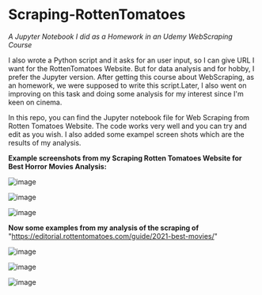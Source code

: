 # Scraping-RottenTomatoes
_A Jupyter Notebook I did as a Homework in an Udemy WebScraping Course_

I also wrote a Python script and it asks for an user input, so I can give URL I want for the RottenTomatoes Website. But for data analysis and for hobby, I prefer the Jupyter version. After getting this course about WebScraping, as an homework, we were supposed to write this script.Later, I also went on improving on this task and doing some analysis for my interest since I'm keen on cinema.

In this repo, you can find the Jupyter notebook file for Web Scraping from Rotten Tomatoes Website. The code works very well and you can try and edit as you wish. I also added some exampel screen shots which are the results of my analysis.

**Example screenshots from my Scraping Rotten Tomatoes Website for Best Horror Movies Analysis:**

![image](https://user-images.githubusercontent.com/59505246/139107734-f32fa5f3-c346-4f55-afa6-2c2b55dfccd1.png)

![image](https://user-images.githubusercontent.com/59505246/139108958-4bf4897e-d011-40c3-9d0e-3c0acbd76265.png)

![image](https://user-images.githubusercontent.com/59505246/139109259-5fd47bc8-6b29-4b70-ac6c-cd78cd41be82.png)


**Now some examples from my analysis of the scraping of** "https://editorial.rottentomatoes.com/guide/2021-best-movies/"

![image](https://user-images.githubusercontent.com/59505246/139113526-3b7b5a73-9e7a-4ef1-9468-537cdb9c33db.png)

![image](https://user-images.githubusercontent.com/59505246/139117328-b96a2ab2-9e04-459a-95fe-5712abb38717.png)

![image](https://user-images.githubusercontent.com/59505246/139121636-ff9572ad-45cb-4c4b-a656-318014014d06.png)
